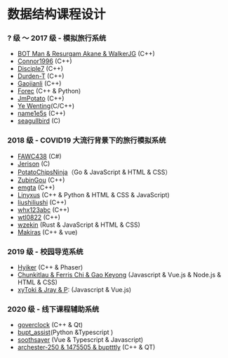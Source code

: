 # 数据结构课程设计

### ? 级 ～ 2017 级 - 模拟旅行系统

* [BOT Man & Resurgam Akane & WalkerJG](https://github.com/BOT-Man-JL/BUPT-Projects/tree/master/2-1-Data-Structure/Travel%20Management%20Project) (C++)
* [Connor1996](https://github.com/Connor1996/Travel-Query-System) (C++)
* [Disciple7](https://github.com/Disciple7/BUPT-DataStruct) (C++)
* [Durden-T](https://github.com/Durden-T/travelSimulation) (C++)
* [Gaojianli](https://github.com/Gaojianli/Travel-Emulator) (C++)
* [Forec](https://github.com/Forec/course-design) (C++ & Python)
* [JmPotato](https://github.com/JmPotato/Travel_Simulation) (C++)
* [Ye Wenting](https://github.com/YeWenting/Results-Management-System)(C/C++)
* [name1e5s](https://github.com/name1e5s/Travel-Simulation) (C++)
* [seagullbird](https://github.com/seagullbird/Tourguide_System) (C)


### 2018 级 - COVID19 大流行背景下的旅行模拟系统

* [FAWC438](https://github.com/FAWC438/Epidemic-Affected-Travelers) (C#)
* [Jerison](https://github.com/Jerison/Covid-Travel-System) (C)
* [PotatoChipsNinja](https://github.com/PotatoChipsNinja/COVID-19-Travel-System)（Go & JavaScript & HTML & CSS）
* [ZubinGou](https://github.com/ZubinGou/Travel-Emu) (C++)
* [emgta](https://github.com/emgta/SimulateTravelSystem) (C++)
* [Linyxus](https://github.com/linyxus/travel-agency) (C++ & Python & HTML & CSS & JavaScript)
* [liushiliushi](https://github.com/liushiliushi/BUPT-TravelSystem) (C++)
* [whx123abc](https://github.com/whx123abc/Journey) (C++)
* [wtl0822](https://github.com/wtl0822/Travel-Simulation) (C++)
* [wzekin](https://github.com/wzekin/BUPT-Projects/tree/master/Data-Structure) (Rust & JavaScript & HTML & CSS)
* [Makiras](https://github.com/Makiras/bupt_datastructure_design) (C++ & vue)

### 2019 级 - 校园导览系统
* [Hyiker](https://github.com/Hyiker/CampusNavigation) (C++ & Phaser)
* [Chunkitlau & Ferris Chi & Gao Keyong](https://github.com/chunkitlau/DatastructureNavigationSystem) (Javascript & Vue.js & Node.js & HTML & CSS)
* [xyToki & Jray & P](https://github.com/tokiInBUPT/umap): (Javascript & Vue.js)

### 2020 级 - 线下课程辅助系统
* [goverclock](https://github.com/goverclock/BUPT-Projects-Public/tree/main/DS-curriculum-design) (C++ & Qt)
* [bupt_assist](https://github.com/FkerYJ/bupt_assist)(Python &Typescript )
* [soothsayer](https://github.com/Adam-Teng/datastructure-design) (Vue & Typescript & Javascript)
* [archester-250 & 1475505 & buptttly](https://github.com/archester-250/Course_Auxiliary_System_QT) (C++ & QT)